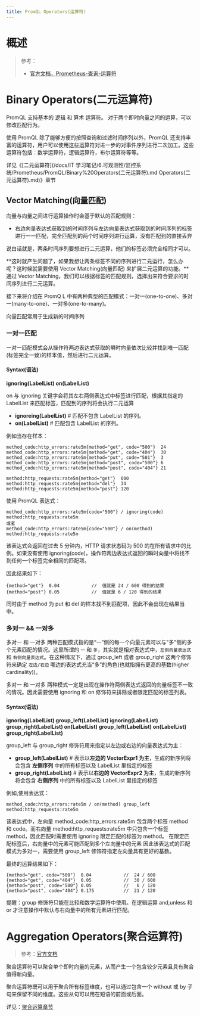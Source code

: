 ```yaml
---
title: PromQL Operators(运算符)
---
```


# 概述

> 参考：
>
> - [官方文档，Prometheus-查询-运算符](https://prometheus.io/docs/prometheus/latest/querying/operators/)

# Binary Operators(二元运算符)

PromQL 支持基本的 逻辑 和 算术 运算符。 对于两个即时向量之间的运算，可以修改匹配行为。

使用 PromQL 除了能够方便的按照查询和过滤时间序列以外，PromQL 还支持丰富的运算符，用户可以使用这些运算符对进一步的对事件序列进行二次加工。这些运算符包括：数学运算符，逻辑运算符，布尔运算符等等。

详见《[二元运算符](/docs/IT 学习笔记/6.可观测性/监控系统/Prometheus/PromQL/Binary%20Operators(二元运算符).md Operators(二元运算符).md)》章节

## Vector Matching(向量匹配)

向量与向量之间进行运算操作时会基于默认的匹配规则：

- 右边向量表达式获取到的时间序列与左边向量表达式获取到的时间序列的标签进行一一匹配，完全匹配到的两个时间序列进行运算，没有匹配到的直接丢弃

说白话就是，两条时间序列要想进行二元运算，他们的标签必须完全相同才可以。

**这时就产生问题了，如果我想让两条标签不同的序列进行二元运行，怎么办呢？这时候就需要使用 Vector Matching(向量匹配) 来扩展二元运算的功能。**通过 Vector Matching，我们可以根据标签的匹配规则，选择出来符合要求的时间序列进行二元运算。

接下来将介绍在 PromQ L 中有两种典型的匹配模式：一对一(one-to-one)、多对一(many-to-one)、一对多(one-to-many)。

向量匹配常用于生成新的时间序列

### 一对一匹配

一对一匹配模式会从操作符两边表达式获取的瞬时向量依次比较并找到唯一匹配(标签完全一致)的样本值，然后进行二元运算。

#### Syntax(语法)

**<VectorExpr1> <BinaryOperators> ignoring(LabelList) <VectorExpr2>**
**<VectorExpr1> <BinaryOperators> on(LabelList) <VectorExpr2>**

on 与 ignoring 关键字会将其左右两侧表达式中标签进行匹配，根据其指定的 LabelList 来匹配标签，匹配到的序列将会执行二元运算

- **ignoreing(LabelList)** # 匹配不包含 LabelList 的序列。
- **on(LabelList)** # 匹配包含 LabelList 的序列。

例如当存在样本：

    method_code:http_errors:rate5m{method="get", code="500"}  24
    method_code:http_errors:rate5m{method="get", code="404"}  30
    method_code:http_errors:rate5m{method="put", code="501"}  3
    method_code:http_errors:rate5m{method="post", code="500"} 6
    method_code:http_errors:rate5m{method="post", code="404"} 21

    method:http_requests:rate5m{method="get"}  600
    method:http_requests:rate5m{method="del"}  34
    method:http_requests:rate5m{method="post"} 120

使用 PromQL 表达式：

    method_code:http_errors:rate5m{code="500"} / ignoring(code) method:http_requests:rate5m
    或者
    method_code:http_errors:rate5m{code="500"} / on(method) method:http_requests:rate5m

该表达式会返回在过去 5 分钟内，HTTP 请求状态码为 500 的在所有请求中的比例。如果没有使用 ignoring(code)，操作符两边表达式返回的瞬时向量中将找不到任何一个标签完全相同的匹配项。

因此结果如下：

    {method="get"}  0.04            //  值就是 24 / 600 得到的结果
    {method="post"} 0.05            //  值就是 6 / 120 得到的结果

同时由于 method 为 put 和 del 的样本找不到匹配项，因此不会出现在结果当中。

### 多对一 && 一对多

多对一 和 一对多 两种匹配模式指的是“一”侧的每一个向量元素可以与"多"侧的多个元素匹配的情况。这里所谓的 `一` 和 `多`，其实就是相对表达式中，`左侧向量表达式` 和 `右侧向量表达式`。在这种情况下，通过 group_left 或者 group_right 这两个修饰符来确定 `左边/右边` 哪边的表达式充当“多”的角色(也就指拥有更高的基数(higher cardinality))。

多对一 和 一对多 两种模式一定是出现在操作符两侧表达式返回的向量标签不一致的情况。因此需要使用 ignoring 和 on 修饰符来排除或者限定匹配的标签列表。

#### Syntax(语法)

**<VectorExpr1> <BinaryOperators> ignoring(LabelList) group_left(LabelList) <VectorExpr2>**
**<VectorExpr1> <BinaryOperators> ignoring(LabelList) group_right(LabelList) <VectorExpr2>**
**<VectorExpr1> <BinaryOperators> on(LabelList) group_left(LabelList) <VectorExpr2>**
**<VectorExpr1> <BinaryOperators> on(LabelList) group_right(LabelList) <VectorExpr2>**

group_left 与 group_right 修饰符用来指定以左边或右边的向量表达式为主：

- **group_left(LabelList)** # 表示以**左边的 VectorExpr1 为主**，生成的新序列将会包含 **左侧序列** 中的所有标签以及 LabelList 里指定的标签
- **group_right(LabelList)** # 表示以**右边的 VectorExpr2 为主**，生成的新序列将会包含 **右侧序列** 中的所有标签以及 LabelList 里指定的标签

例如,使用表达式：

    method_code:http_errors:rate5m / on(method) group_left method:http_requests:rate5m

该表达式中，左向量 method_code:http_errors:rate5m 包含两个标签 method 和 code。而右向量 method:http_requests:rate5m 中只包含一个标签 method，因此匹配时需要使用 ignoring 限定匹配的标签为 method。 在限定匹配标签后，右向量中的元素可能匹配到多个左向量中的元素 因此该表达式的匹配模式为多对一，需要使用 group_left 修饰符指定左向量具有更好的基数。

最终的运算结果如下：

    {method="get", code="500"}  0.04            //  24 / 600
    {method="get", code="404"}  0.05            //  30 / 600
    {method="post", code="500"} 0.05            //   6 / 120
    {method="post", code="404"} 0.175           //  21 / 120

提醒：group 修饰符只能在比较和数学运算符中使用。在逻辑运算 and,unless 和 or 才注意操作中默认与右向量中的所有元素进行匹配。

# Aggregation Operators(聚合运算符)

> 参考：[官方文档](https://prometheus.io/docs/prometheus/latest/querying/operators/#aggregation-operators)

聚合运算符可以聚合单个即时向量的元素，从而产生一个包含较少元素且具有聚合值得新向量。

聚合运算符既可以用于聚合所有标签维度，也可以通过包含一个 without 或 by 子句来保留不同的维度。这些从句可以用在短语的前面或后面。

详见：[聚合运算章节](https://www.yuque.com/go/doc/33147028)
